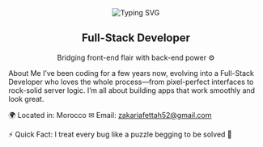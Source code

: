 <div align="center"> <img src="https://readme-typing-svg.herokuapp.com?font=JetBrains+Mono&size=26&pause=1000&color=FF6F61¢er=true&vCenter=true&width=500&lines=Hello!+👋+I’m+Zakaria+Fettah" alt="Typing SVG" /> </div> <div align="center"> <h2>Full-Stack Developer</h2> <p>Bridging front-end flair with back-end power ⚙️</p> </div>
About Me
I’ve been coding for a few years now, evolving into a Full-Stack Developer who loves the whole process—from pixel-perfect interfaces to rock-solid server logic. I’m all about building apps that work smoothly and look great.

🌍 Located in: Morocco
✉ Email: zakariafettah52@gmail.com

⚡ Quick Fact: I treat every bug like a puzzle begging to be solved 🧩


